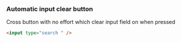 ### Automatic input clear button
Cross button with no effort which clear input field on when pressed
```html
<input type="search " />
```
